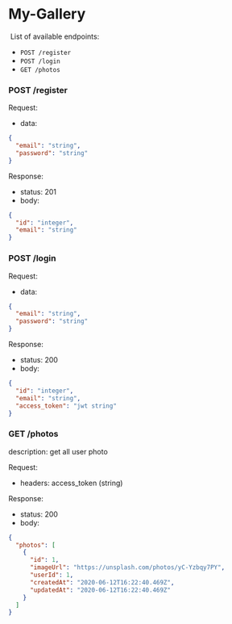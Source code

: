 # My-Gallery

​
List of available endpoints:
​
- `POST /register`
- `POST /login`
- `GET /photos`

### POST /register

Request:

- data:

```json
{
  "email": "string",
  "password": "string"
}
```

Response:

- status: 201
- body:
  ​

```json
{
  "id": "integer",
  "email": "string"
}
```

### POST /login

Request:

- data:

```json
{
  "email": "string",
  "password": "string"
}
```

Response:

- status: 200
- body:
  ​

```json
{
  "id": "integer",
  "email": "string",
  "access_token": "jwt string"
}
```

### GET /photos

description: 
  get all user photo

Request:

- headers: access_token (string)

Response:

- status: 200
- body:

```json
{
  "photos": [
    {
      "id": 1,
      "imageUrl": "https://unsplash.com/photos/yC-Yzbqy7PY",
      "userId": 1,
      "createdAt": "2020-06-12T16:22:40.469Z",
      "updatedAt": "2020-06-12T16:22:40.469Z"
    }
  ]
}
```